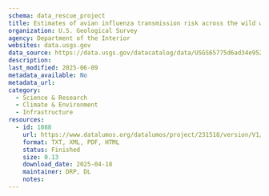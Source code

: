 ```yaml
---
schema: data_rescue_project 
title: Estimates of avian influenza transmission risk across the wild waterfowl - domestic poultry interface.
organization: U.S. Geological Survey
agency: Department of the Interior
websites: data.usgs.gov
data_source: https://data.usgs.gov/datacatalog/data/USGS65775d6ad34e952b22746199
description: 
last_modified: 2025-06-09
metadata_available: No
metadata_url: 
category:
  - Science & Research 
  - Climate & Environment 
  - Infrastructure 
resources:
  - id: 1088
    url: https://www.datalumos.org/datalumos/project/231518/version/V1/view
    format: TXT, XML, PDF, HTML
    status: Finished
    size: 0.13
    download_date: 2025-04-18
    maintainer: DRP, DL
    notes: 
---
```

